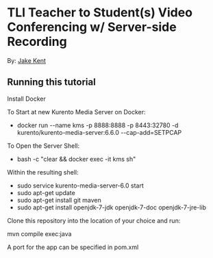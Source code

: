 TLI Teacher to Student(s) Video Conferencing w/ Server-side Recording
=====================

By: [Jake Kent](https://github.com/jake-kent)

Running this tutorial
---------------------

Install Docker

To Start at new Kurento Media Server on Docker:
- docker run --name kms -p 8888:8888 -p 8443:32780 -d kurento/kurento-media-server:6.6.0 --cap-add=SETPCAP

To Open the Server Shell:
- bash -c "clear && docker exec -it kms sh"

Within the resulting shell:
- sudo service kurento-media-server-6.0 start
- sudo apt-get update
- sudo apt-get install git maven
- sudo apt-get install openjdk-7-jdk openjdk-7-doc openjdk-7-jre-lib

Clone this repository into the location of your choice and run:

mvn compile exec:java

A port for the app can be specified in pom.xml
